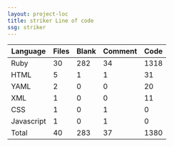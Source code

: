 ```yaml
---
layout: project-loc
title: striker Line of code
ssg: striker
---
```

<div class="table-responsive">
<table class="table">
<thead><tr>
<th>Language</th>
<th>Files</th>
<th>Blank</th>
<th>Comment</th>
<th>Code</th>
</tr></thead><tbody>
<tr><td>Ruby</td><td> 30</td><td> 282</td><td> 34</td><td> 1318</td></tr>
<tr><td>HTML</td><td> 5</td><td> 1</td><td> 1</td><td> 31</td></tr>
<tr><td>YAML</td><td> 2</td><td> 0</td><td> 0</td><td> 20</td></tr>
<tr><td>XML</td><td> 1</td><td> 0</td><td> 0</td><td> 11</td></tr>
<tr><td>CSS</td><td> 1</td><td> 0</td><td> 1</td><td> 0</td></tr>
<tr><td>Javascript</td><td> 1</td><td> 0</td><td> 1</td><td> 0</td></tr>
<tr><td>Total</td><td>40</td><td>283</td><td>37</td><td>1380</td></tr>
</tbody></table></div>
